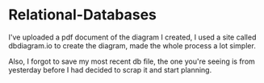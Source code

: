 # Relational-Databases

I've uploaded a pdf document of the diagram I created, I used a site called dbdiagram.io to create the diagram, made the whole process a  lot simpler.

Also, I forgot to save my most recent db file, the one you're seeing is from yesterday before I had decided to scrap it and start planning.
